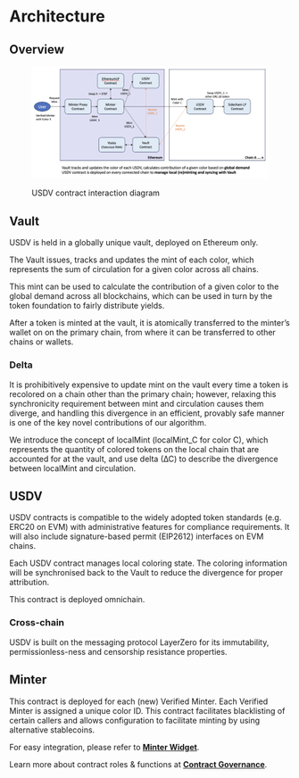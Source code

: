 # Architecture

## Overview

<figure><img src="../.gitbook/assets/image (4).png" alt=""><figcaption><p>USDV contract interaction diagram</p></figcaption></figure>

## Vault

USDV is held in a globally unique vault, deployed on Ethereum only.&#x20;

The Vault issues, tracks and updates the mint of each color, which represents the sum of circulation for a given color across all chains.&#x20;

This mint can be used to calculate the contribution of a given color to the global demand across all blockchains, which can be used in turn by the token foundation to fairly distribute yields.&#x20;

After a token is minted at the vault, it is atomically transferred to the minter’s wallet on on the primary chain, from where it can be transferred to other chains or wallets.

### Delta

It is prohibitively expensive to update mint on the vault every time a token is recolored on a chain other than the primary chain; however, relaxing this synchronicity requirement between mint and circulation causes them diverge, and handling this divergence in an efficient, provably safe manner is one of the key novel contributions of our algorithm.

We introduce the concept of localMint (localMint\_C for color C), which represents the quantity of colored tokens on the local chain that are accounted for at the vault, and use delta (∆C) to describe the divergence between localMint and circulation.

## USDV

USDV contracts is compatible to the widely adopted token standards (e.g. ERC20 on EVM) with administrative features for compliance requirements. It will also include signature-based permit (EIP2612) interfaces on EVM chains.&#x20;

Each USDV contract manages local coloring state. The coloring information will be synchronised back to the Vault to reduce the divergence for proper attribution.

This contract is deployed omnichain.

### Cross-chain

USDV is built on the messaging protocol LayerZero for its immutability, permissionless-ness and censorship resistance properties.&#x20;

## Minter

This contract is deployed for each (new) Verified Minter. Each Verified Minter is assigned a unique color ID. This contract facilitates blacklisting of certain callers and allows configuration to facilitate minting by using alternative stablecoins.

For easy integration, please refer to [**Minter Widget**](../integrations/minter-widget.md).



Learn more about contract roles & functions at [**Contract Governance**](contract-governance.md).
